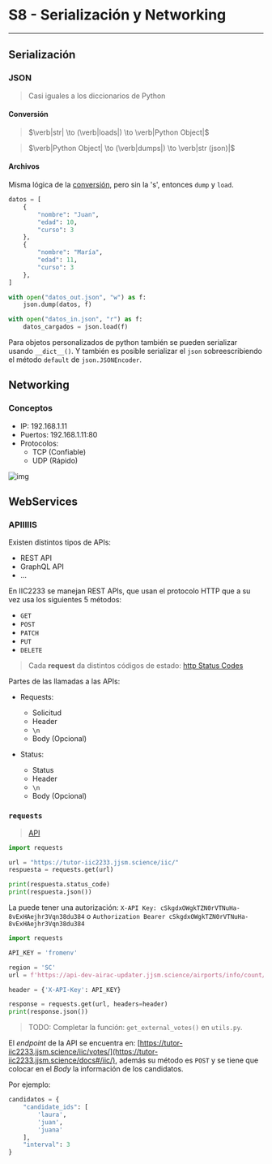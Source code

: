 # S8 - Serialización y Networking

---

## Serialización

### JSON

> Casi iguales a los diccionarios de Python

#### Conversión

> $\verb|str| \to (\verb|loads|) \to \verb|Python Object|$

> $\verb|Python Object| \to (\verb|dumps|) \to \verb|str (json)|$

#### Archivos

Misma lógica de la [conversión](#conversión), pero sin la 's', entonces `dump` y `load`.

```python
datos = [
    {
        "nombre": "Juan",
        "edad": 10,
        "curso": 3
    },
    {
        "nombre": "María",
        "edad": 11,
        "curso": 3
    },
]

with open("datos_out.json", "w") as f:
    json.dump(datos, f)
```

```python
with open("datos_in.json", "r") as f:
    datos_cargados = json.load(f)
```

Para objetos personalizados de python también se pueden serializar usando `__dict__()`. Y también es posible serializar el `json` sobreescribiendo el método `default` de `json.JSONEncoder`.

## Networking

### Conceptos

- IP: 192.168.1.11
- Puertos: 192.168.1.11:80
- Protocolos:
    - TCP (Confiable)
    - UDP (Rápido)


![img](https://i.programmerhumor.io/2025/08/b95c398850882941a18baa70afbe86db5b8f5dad19c284859f387b83316a12a9.jpeg)

## WebServices

### APIIIIIS

Existen distintos tipos de APIs:

- REST API
- GraphQL API
- ...

En IIC2233 se manejan REST APIs, que usan el protocolo HTTP que a su vez usa los siguientes 5 métodos:

- `GET`
- `POST`
- `PATCH`
- `PUT`
- `DELETE`

> Cada **request** da distintos códigos de estado: [http Status Codes](https://http.cat)

Partes de las llamadas a las APIs:

- Requests:
    - Solicitud
    - Header
    - `\n`
    - Body (Opcional)

- Status:
    - Status
    - Header
    - `\n`
    - Body (Opcional)

### `requests`

> [API](https://tutor-iic2233.jjsm.science/docs#/)

```python
import requests

url = "https://tutor-iic2233.jjsm.science/iic/"
respuesta = requests.get(url)

print(respuesta.status_code)
print(respuesta.json())
```

La puede tener una autorización: `X-API Key: cSkgdxOWgkTZN0rVTNuHa-8vExHAejhr3Vqn38du384` o `Authorization Bearer cSkgdxOWgkTZN0rVTNuHa-8vExHAejhr3Vqn38du384`

```python
import requests

API_KEY = 'fromenv'

region = 'SC'
url = f'https://api-dev-airac-updater.jjsm.science/airports/info/count/{region}'

header = {'X-API-Key': API_KEY}

response = requests.get(url, headers=header)
print(response.json())
```

> TODO: Completar la función: `get_external_votes()` en `utils.py`.

El _endpoint_ de la API se encuentra en: [https://tutor-iic2233.jjsm.science/iic/votes/](https://tutor-iic2233.jjsm.science/docs#/iic/), además su método es `POST` y se tiene que colocar en el _Body_ la información de los candidatos.

Por ejemplo:

```python
candidatos = {
    "candidate_ids": [
        'laura',
        'juan',
        'juana'
    ],
    "interval": 3
}
```

